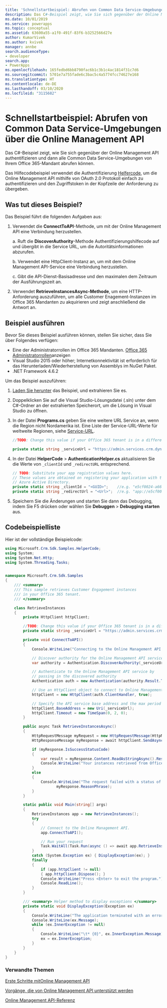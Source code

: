 ```yaml
---
title: 'Schnellstartbeispiel: Abrufen von Common Data Service-Umgebungen über die Online Management API| MicrosoftDocs'
description: Das C#-Beispiel zeigt, wie Sie sich gegenüber der Online Management API authentifizieren und dann alle Common Data Service-Umgebungen von Ihrem Office 365-Mandant abrufen können.
ms.date: 10/01/2019
ms.service: powerapps
ms.topic: conceptual
ms.assetid: 63600a55-a1f0-491f-83f6-b3252566d27e
author: KumarVivek
ms.author: kvivek
manager: annbe
search.audienceType:
- developer
search.app:
- PowerApps
ms.openlocfilehash: 165fedbd6bb8790fac6b1c3b1c4ac1814f31c7d6
ms.sourcegitcommit: 5701e7a755fade6c3bac5c4a5774fcc74627e168
ms.translationtype: HT
ms.contentlocale: de-DE
ms.lasthandoff: 03/10/2020
ms.locfileid: "3115682"
---
```

# <a name="quick-start-sample-retrieve-common-data-service-environements-using-online-management-api"></a>Schnellstartbeispiel: Abrufen von Common Data Service-Umgebungen über die Online Management API 

Das C#-Beispiel zeigt, wie Sie sich gegenüber der Online Management API authentifizieren und dann alle Common Data Service-Umgebungen von Ihrem Office 365-Mandant abrufen können.

Das Hilfecodebeispiel verwendet die Authentifizierung [Helfercode](sample-authentication-helper.md), um die Online Management API mithilfe von OAuth 2.0 Protokoll einfach zu authentifizieren und den Zugriffstoken in der Kopfzeile der Anforderung zu übergeben.

## <a name="what-this-sample-does"></a>Was tut dieses Beispiel?

Das Beispiel führt die folgenden Aufgaben aus:

1. Verwendet die **ConnectToAPI**-Methode, um mit der Online Management API eine Verbindung herzustellen.

    a. Ruft die **DiscoverAuthority**-Methode Authentifizierungshilfecode auf und übergibt in die Service URL, um die Autoritätsinformationen abzurufen.

    b. Verwendet eine HttpClient-Instanz an, um mit dem Online Management API-Service eine Verbindung herzustellen.

    c. Gibt die API-Dienst-Basisadresse und den maximalen dem Zeitraum der Ausführungszeit an.
1. Verwendet **RetrieveInstancesAsync-Methode**, um eine HTTP-Anforderung auszuführen, um alle Customer Enagement-Instanzen im Office 365 Mandanten zu akquirieren und zeigt anschließend die Antwort an.

## <a name="run-this-sample"></a>Beispiel ausführen
Bevor Sie dieses Beispiel ausführen können, stellen Sie sicher, dass Sie über Folgendes verfügen:
- Eine der Administratorrollen im Office 365 Mandanten. [Office 365 Administratorrollen](get-started-online-management-api.md#office-365-admin-roles)anzeigen
- Visual Studio 2015 oder höher; Internetkonnektivität ist erforderlich für das Herunterladen/Wiederherstellung von Assemblys im NuGet Paket.
- .NET Framework 4.6.2

Um das Beispiel auszuführen:
1. [Laden Sie herunter](https://github.com/microsoft/PowerApps-Samples/tree/master/cds/online-management-api) das Beispiel, und extrahieren Sie es.
2. Doppelklicken Sie auf die Visual Studio-Lösungsdatei (.sln) unter dem C#-Ordner an der extrahierten Speicherort, um die Lösung in Visual Studio zu öffnen.
3. In der Datei **Programs.cs** geben Sie eine weitere URL Service an, wenn die Region nicht Nordamerika ist. Eine Liste der Service-URL-Werte für weltweite Regionen, siehe [Service-URL](get-started-online-management-api.md#service-url).
    ```csharp
    //TODO: Change this value if your Office 365 tenant is in a different region than North America

    private static string _serviceUrl = "https://admin.services.crm.dynamics.com";
    ```
4. In der Datei **HelperCode** > **AuthenticationHelper.cs** aktualisieren Sie die Werte von `_clientId` und `_redirectURL` entsprechend.

    ```csharp
    // TODO: Substitute your app registration values here.
    // These values are obtained on registering your application with the 
    // Azure Active Directory.
    private static string _clientId = "<GUID>";    //e.g. "e5cf0024-a66a-4f16-85ce-99ba97a24bb2"
    private static string _redirectUrl = "<Url>";  //e.g. "app://e5cf0024-a66a-4f16-85ce-99ba97a24bb2"
    ```
5. Speichern Sie die Änderungen und starten Sie dann das Debugging, indem Sie F5 drücken oder wählen Sie **Debuggen** > **Debugging starten** aus.

## <a name="code-sample-listing"></a>Codebeispielliste 

Hier ist der vollständige Beispielcode:

```csharp
using Microsoft.Crm.Sdk.Samples.HelperCode;
using System;
using System.Net.Http;
using System.Threading.Tasks;


namespace Microsoft.Crm.Sdk.Samples
{
    /// <summary>
    /// This sample retrieves Customer Engagement instances
    /// in your Office 365 tenant.
    /// </summary>    

    class RetrieveInstances
    {
        private HttpClient httpClient;

        //TODO: Change this value if your Office 365 tenant is in a different region than North America
        private static string _serviceUrl = "https://admin.services.crm.dynamics.com";

        private void ConnectToAPI()
        {
            Console.WriteLine("Connecting to the Online Management API service...");

            // Discover authority for the Online Management API service
            var authority = Authentication.DiscoverAuthority(_serviceUrl);

            // Authenticate to the Online Management API service by 
            // passing in the discovered authority 
            Authentication auth = new Authentication(authority.Result.ToString());            

            // Use an HttpClient object to connect to Online Management API service.           
            httpClient = new HttpClient(auth.ClientHandler, true);

            // Specify the API service base address and the max period of execution time 
            httpClient.BaseAddress = new Uri(_serviceUrl);
            httpClient.Timeout = new TimeSpan(0, 2, 0);            
        }

        public async Task RetrieveInstancesAsync()
        {
            HttpRequestMessage myRequest = new HttpRequestMessage(HttpMethod.Get, "/api/v1.1/instances");
            HttpResponseMessage myResponse = await httpClient.SendAsync(myRequest);

            if (myResponse.IsSuccessStatusCode)
            {
                var result = myResponse.Content.ReadAsStringAsync().Result;
                Console.WriteLine("Your instances retrieved from Office 365 tenant: \n{0}", result);
            }
            else
            {
                Console.WriteLine("The request failed with a status of '{0}'",
                       myResponse.ReasonPhrase);
            }
        }

        static public void Main(string[] args)
        {
            RetrieveInstances app = new RetrieveInstances();
            try
            {
                // Connect to the Online Management API. 
                app.ConnectToAPI();

                // Run your request
                Task.WaitAll(Task.Run(async () => await app.RetrieveInstancesAsync()));
            }
            catch (System.Exception ex) { DisplayException(ex); }
            finally
            {
                if (app.httpClient != null)
                { app.httpClient.Dispose(); }
                Console.WriteLine("Press <Enter> to exit the program.");
                Console.ReadLine();
            }
        }

        /// <summary> Helper method to display exceptions </summary> 
        private static void DisplayException(Exception ex)
        {
            Console.WriteLine("The application terminated with an error.");
            Console.WriteLine(ex.Message);
            while (ex.InnerException != null)
            {
                Console.WriteLine("\t* {0}", ex.InnerException.Message);
                ex = ex.InnerException;
            }
        }
    }
}
```

### <a name="related-topics"></a>Verwandte Themen  

[Erste Schritte mitOnline Management API](get-started-online-management-api.md)

[Vorgänge, die von Online Management API unterstützt werden](operations-supported.md)

[Online Management API-Referenz](/rest/api/admin.services.crm.dynamics.com)
